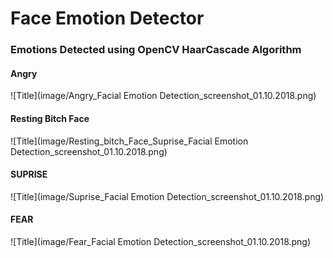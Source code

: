 # Face Emotion Detector

### Emotions Detected using OpenCV HaarCascade Algorithm


#### Angry
![Title](image/Angry_Facial Emotion Detection_screenshot_01.10.2018.png)
#### Resting Bitch Face
![Title](image/Resting_bitch_Face_Suprise_Facial Emotion Detection_screenshot_01.10.2018.png)
#### SUPRISE
![Title](image/Suprise_Facial Emotion Detection_screenshot_01.10.2018.png)
#### FEAR
![Title](image/Fear_Facial Emotion Detection_screenshot_01.10.2018.png)

